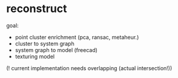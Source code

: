 # reconstruct

goal:
* point cluster enrichment (pca, ransac, metaheur.)
* cluster to system graph
* system graph to model (freecad)
* texturing model


(! current implementation needs overlapping (actual intersection!))

